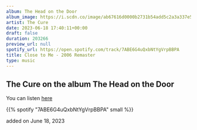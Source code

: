 ```yaml
---
album: The Head on the Door
album_image: https://i.scdn.co/image/ab67616d0000b2731b54add5c2a3a337e512941b
artist: The Cure
date: 2023-06-18 17:40:11+00:00
draft: false
duration: 203266
preview_url: null
spotify_url: https://open.spotify.com/track/7ABE6G4uQxbNtYgVrpBBPA
title: Close to Me - 2006 Remaster
type: music
---
```



## The Cure on the album The Head on the Door

You can listen [here](https://open.spotify.com/track/7ABE6G4uQxbNtYgVrpBBPA)

{{% spotify "7ABE6G4uQxbNtYgVrpBBPA" small %}}

added on June 18, 2023